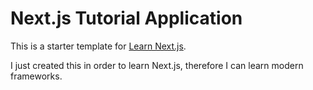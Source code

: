 # Next.js Tutorial Application

This is a starter template for [Learn Next.js](https://nextjs.org/learn).

I just created this in order to learn Next.js, therefore I can learn modern frameworks.
